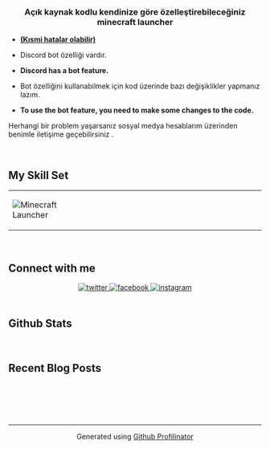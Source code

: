 ### <div align="center">Açık kaynak kodlu kendinize göre özelleştirebileceğiniz minecraft launcher</div>  
  

- **<ins>(Kısmi hatalar olabilir)</ins>**  
  

- Discord bot özelliği vardır.  
  

- **Discord has a bot feature.**  
  

- Bot özelliğini kullanabilmek için kod üzerinde bazı değişiklikler yapmanız lazım.  
  

- **To use the bot feature, you need to make some changes to the code.**  
  

Herhangi bir problem yaşarsanız sosyal medya hesablarım üzerinden benimle iletişime geçebilirsiniz .  
  

<br/>  


## My Skill Set  
<table><tr><td valign="top" width="33%">

![Minecraft Launcher](https://i.imgur.com/WJtwWlO_d.webp?maxwidth=760&fidelity=grand)  


</td><td valign="top" width="33%">



</td><td valign="top" width="33%">



</td></tr></table>  

<br/>  


## Connect with me  
<div align="center">
<a href="https://twitter.com/trpolaris" target="_blank">
<img src=https://img.shields.io/badge/twitter-%2300acee.svg?&style=for-the-badge&logo=twitter&logoColor=white alt=twitter style="margin-bottom: 5px;" />
</a>
<a href="https://www.facebook.com/TRPOLARISSS" target="_blank">
<img src=https://img.shields.io/badge/facebook-%232E87FB.svg?&style=for-the-badge&logo=facebook&logoColor=white alt=facebook style="margin-bottom: 5px;" />
</a>
<a href="https://instagram.com/celill.ylmz" target="_blank">
<img src=https://img.shields.io/badge/instagram-%23000000.svg?&style=for-the-badge&logo=instagram&logoColor=white alt=instagram style="margin-bottom: 5px;" />
</a>  
</div>  
  

<br/>  


## Github Stats  
  

<br/>  


## Recent Blog Posts  
  

<br/>  

  

<br/>  

  

<br/>  


<br />

----
<div align="center">Generated using <a href="https://profilinator.rishav.dev/" target="_blank">Github Profilinator</a></div>
